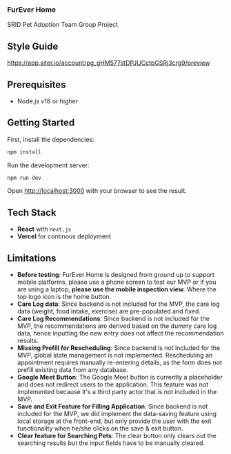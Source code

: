 ### FurEver Home
SRID Pet Adoption Team Group Project

## Style Guide
https://app.siter.io/account/pg_gHM577stDPJUCctpGSRj3crg9/preview 

## Prerequisites

- Node.js v18 or higher


## Getting Started

First, install the dependencies:

```bash
npm install
```

Run the development server:

```bash
npm run dev
```

Open [http://localhost:3000](http://localhost:3000) with your browser to see the result.

## Tech Stack
- **React** with `next.js`
- **Vercel** for continous deployment

## Limitations
- **Before testing**: FurEver Home is designed from ground up to support mobile platforms, please use a phone screen to test our MVP or if you are using a laptop, **please use the mobile inspection view.** Where the top logo icon is the home button.
- **Care Log data**:
Since backend is not included for the MVP, the care log data (weight, food intake, exercise) are pre-populated and fixed.
- **Care Log Recommendations**:
Since backend is not included for the MVP, the recommendations are derived based on the dummy care log data, hence inputting the new entry does not affect the recommendation results.
- **Missing Prefill for Rescheduling**: 
Since backend is not included for the MVP, global state management is not implemented. Rescheduling an appointment requires manually re-entering details, as the form does not prefill existing data from any database.
- **Google Meet Button**:
The Google Meet button is currently a placeholder and does not redirect users to the application. This feature was not implemented because it's a third party actor that is not included in the MVP.
- **Save and Exit Feature for Filling Application**: 
Since backend is not included for the MVP, we did implement the data-saving feature using local storage at the front-end, but only provide the user with the exit functionality when he/she clicks on the save & exit button.
-  **Clear feature for Searching Pets**:
The clear button only clears out the searching results but the input fields have to be manually cleared.
